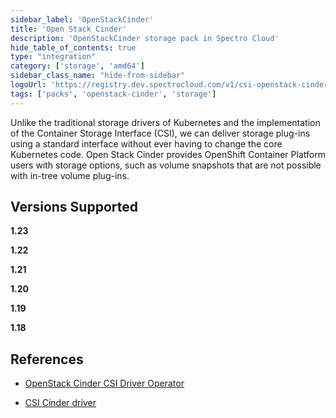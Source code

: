 ```yaml
---
sidebar_label: 'OpenStackCinder'
title: 'Open Stack Cinder'
description: 'OpenStackCinder storage pack in Spectro Cloud'
hide_table_of_contents: true
type: "integration"
category: ['storage', 'amd64']
sidebar_class_name: "hide-from-sidebar"
logoUrl: 'https://registry.dev.spectrocloud.com/v1/csi-openstack-cinder/blobs/sha256:ebb9650566d2cdfe9b0fc7d474a1cdcd562a9020807e49f891df199379ab8961?type=image/png'
tags: ['packs', 'openstack-cinder', 'storage']
---
```



Unlike the traditional storage drivers of Kubernetes and the implementation of the Container Storage Interface (CSI), we can deliver storage plug-ins using a standard interface without ever having to change the core Kubernetes code. Open Stack Cinder provides OpenShift Container Platform users with storage options, such as volume snapshots that are not possible with in-tree volume plug-ins.

## Versions Supported

<Tabs queryString="versions">

<TabItem label="1.23.x" value="1.23.x">

**1.23**

</TabItem>

<TabItem label="1.22.x" value="1.22.x">

**1.22**

</TabItem>

<TabItem label="1.21.x" value="1.21.x">

**1.21**

</TabItem>

<TabItem label="1.20.x" value="1.20.x">

**1.20**

</TabItem>

<TabItem label="1.19.x" value="1.19.x">

**1.19**

</TabItem>

<TabItem label="1.18.x" value="1.18.x">

**1.18**

</TabItem>

</Tabs>

## References

- [OpenStack Cinder CSI Driver Operator](https://docs.openshift.com/container-platform/4.7/storage/container_storage_interface/persistent-storage-csi-cinder.html#csi-about_persistent-storage-csi-cinder)

- [CSI Cinder driver](https://github.com/kubernetes/cloud-provider-openstack/blob/master/docs/cinder-csi-plugin/using-cinder-csi-plugin.md/)

